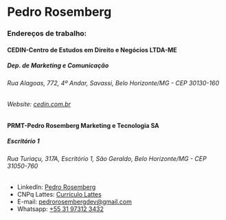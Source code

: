 # Pedro Rosemberg



### Endereços de trabalho:
#### CEDIN-Centro de Estudos em Direito e Negócios LTDA-ME
##### Dep. de Marketing e Comunicação
###### Rua Alagoas, 772, 4º Andar, Savassi, Belo Horizonte/MG - CEP 30130-160
###### Website: [cedin.com.br](https://www.cedin.com.br/)

#### PRMT-Pedro Rosemberg Marketing e Tecnologia SA
##### Escritório 1
###### Rua Turiaçu, 317A, Escritório 1, São Geraldo, Belo Horizonte/MG - CEP 31050-760





 - LinkedIn: [Pedro Rosemberg](https://www.linkedin.com/in/pedrorosemberg)
 - CNPq Lattes: [Currículo Lattes](http://lattes.cnpq.br/2162940985603250)
 - E-mail: [pedrorosembergdev@gmail.com](malito:pedrorosembergdev@gmail.com)
 - Whatsapp: [+55 31 97312 3432](https://wa.me/5531973123432)
